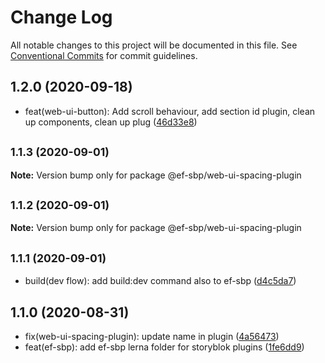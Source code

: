 # Change Log

All notable changes to this project will be documented in this file.
See [Conventional Commits](https://conventionalcommits.org) for commit guidelines.

## 1.2.0 (2020-09-18)

* feat(web-ui-button): Add scroll behaviour, add section id plugin, clean up components, clean up plug ([46d33e8](https://github.com/ILC-Technology/ef-sbc/commit/46d33e8))





## <small>1.1.3 (2020-09-01)</small>

**Note:** Version bump only for package @ef-sbp/web-ui-spacing-plugin





## <small>1.1.2 (2020-09-01)</small>

**Note:** Version bump only for package @ef-sbp/web-ui-spacing-plugin





## <small>1.1.1 (2020-09-01)</small>

* build(dev flow): add build:dev command also to ef-sbp ([d4c5da7](https://github.com/ILC-Technology/ef-sbc/commit/d4c5da7))





## 1.1.0 (2020-08-31)

* fix(web-ui-spacing-plugin): update name in plugin ([4a56473](https://github.com/ILC-Technology/ef-sbc/commit/4a56473))
* feat(ef-sbp): add ef-sbp lerna folder for storyblok plugins ([1fe6dd9](https://github.com/ILC-Technology/ef-sbc/commit/1fe6dd9))
